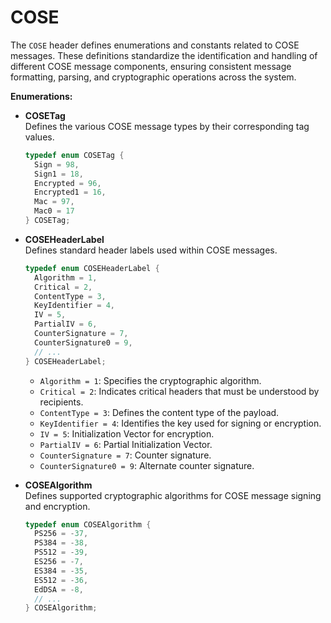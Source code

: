 # COSE

The `COSE` header defines enumerations and constants related to COSE messages. These definitions standardize the identification and handling of different COSE message components, ensuring consistent message formatting, parsing, and cryptographic operations across the system.

**Enumerations:**

* **COSETag**\
  Defines the various COSE message types by their corresponding tag values.

  ```cpp
  typedef enum COSETag {
    Sign = 98,
    Sign1 = 18,
    Encrypted = 96,
    Encrypted1 = 16,
    Mac = 97,
    Mac0 = 17
  } COSETag;
  ```

* **COSEHeaderLabel**\
  Defines standard header labels used within COSE messages.

  ```cpp
  typedef enum COSEHeaderLabel {
    Algorithm = 1,
    Critical = 2,
    ContentType = 3,
    KeyIdentifier = 4,
    IV = 5,
    PartialIV = 6,
    CounterSignature = 7,
    CounterSignature0 = 9,
    // ...
  } COSEHeaderLabel;
  ```

  - `Algorithm = 1`: Specifies the cryptographic algorithm.
  - `Critical = 2`: Indicates critical headers that must be understood by recipients.
  - `ContentType = 3`: Defines the content type of the payload.
  - `KeyIdentifier = 4`: Identifies the key used for signing or encryption.
  - `IV = 5`: Initialization Vector for encryption.
  - `PartialIV = 6`: Partial Initialization Vector.
  - `CounterSignature = 7`: Counter signature.
  - `CounterSignature0 = 9`: Alternate counter signature.

* **COSEAlgorithm**\
  Defines supported cryptographic algorithms for COSE message signing and encryption.

  ```cpp
  typedef enum COSEAlgorithm {
    PS256 = -37,
    PS384 = -38,
    PS512 = -39,
    ES256 = -7,
    ES384 = -35,
    ES512 = -36,
    EdDSA = -8,
    // ...
  } COSEAlgorithm;
  ```
